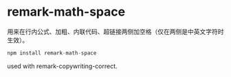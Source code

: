 # remark-math-space

用来在行内公式、加粗、内联代码、超链接两侧加空格（仅在两侧是中英文字符时生效）。

```js
npm install remark-math-space
```

used with remark-copywriting-correct.
